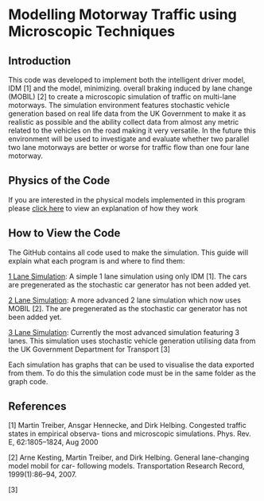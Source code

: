 # Modelling Motorway Traffic using Microscopic Techniques

## Introduction
This code was developed to implement both the intelligent driver model, IDM [1] and the model, minimizing.
overall braking induced by lane change (MOBIL) [2] to create a microscopic simulation of
traffic on multi-lane motorways. The simulation environment features stochastic vehicle
generation based on real life data from the UK Government to make it as realistic as possible
and the ability collect data from almost any metric related to the vehicles on the road making
it very versatile. In the future this environment will be used to investigate and evaluate
whether two parallel two lane motorways are better or worse for traffic flow than one four
lane motorway.

## Physics of the Code

If you are interested in the physical models implemented in this program please [click here](https://github.com/M1lesBaker/Traffic_Project/blob/master/Explanation%20of%20MOBIL%20and%20IDM.pdf) to view an explanation of how they work

## How to View the Code
The GitHub contains all code used to make the simulation. This guide will explain what each program is and where to find them:

[1 Lane Simulation](https://github.com/M1lesBaker/Traffic_Project/blob/master/Programs/Early%20Days%20Work/1%20Lane%20Simulation/1%20Lane%20Simulation%20Finished.py): 
A simple 1 lane simulation using only IDM [1]. The cars are pregenerated as the stochastic car generator has not been added yet.

[2 Lane Simulation](https://github.com/M1lesBaker/Traffic_Project/blob/master/Programs/Multi-Lane%20Simulation/2%20Lane%20Version%202/Two%20Lane%20Simulation%20Finished.py): 
A more advanced 2 lane simulation which now uses MOBIL [2]. The are pregenerated as the stochastic car generator has not been added yet.

[3 Lane Simulation](https://github.com/M1lesBaker/Traffic_Project/blob/master/Programs/Multi-Lane%20Simulation/3%20Lane%20Version%201/Three%20Lane%20Simulation.py): 
Currently the most advanced simulation featuring 3 lanes. This simulation uses stochastic vehicle generation utilising data from the UK Government Department for Transport [3]

Each simulation has graphs that can be used to visualise the data exported from them. To do this the simulation code must be in the same folder as the graph code.

## References

[1] Martin Treiber, Ansgar Hennecke, and Dirk Helbing. Congested traffic states in empirical observa-
tions and microscopic simulations. Phys. Rev. E, 62:1805–1824, Aug 2000

[2] Arne Kesting, Martin Treiber, and Dirk Helbing. General lane-changing model mobil for car-
following models. Transportation Research Record, 1999(1):86–94, 2007.

[3] 
